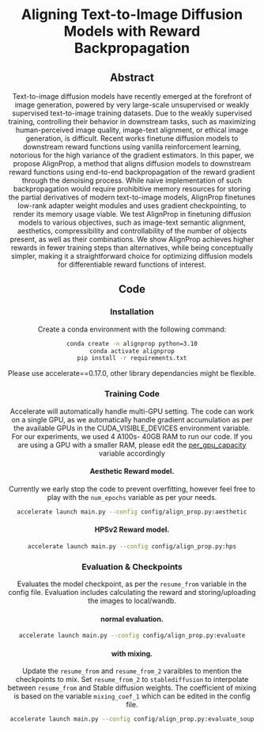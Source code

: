 <div align="center">

<!-- TITLE -->
# **Aligning Text-to-Image Diffusion Models with Reward Backpropagation**

<!-- DESCRIPTION -->
## Abstract
Text-to-image diffusion models have recently emerged at the forefront of image generation, powered by very large-scale unsupervised or weakly supervised text-to-image training datasets.  Due to the weakly supervised   training,  controlling  their behavior in downstream tasks, such as maximizing human-perceived image quality,  image-text alignment, or ethical image generation, is difficult. Recent works finetune diffusion models to downstream reward functions using vanilla reinforcement learning, notorious for the high variance of the gradient estimators. In this paper, we propose AlignProp, a method that aligns diffusion models to downstream reward functions using end-to-end backpropagation of the reward gradient through the denoising process. While naive implementation of such backpropagation would require prohibitive memory resources for storing the partial derivatives of modern text-to-image models, AlignProp finetunes low-rank adapter weight modules and uses gradient checkpointing, to render its memory usage viable. We test AlignProp in finetuning diffusion models to various objectives, such as image-text semantic alignment, aesthetics, compressibility and controllability of the number of objects present, as well as their combinations.  We show AlignProp  achieves higher rewards in fewer training steps than alternatives, while being conceptually simpler, making it a straightforward choice for optimizing diffusion models for differentiable reward functions of interest.

## Code

### Installation 
Create a conda environment with the following command:
```bash
conda create -n alignprop python=3.10
conda activate alignprop
pip install -r requirements.txt
```
Please use accelerate==0.17.0, other library dependancies might be flexible.

### Training Code

Accelerate will automatically handle multi-GPU setting. 
The code can work on a single GPU, as we automatically handle gradient accumulation as per the available GPUs in the CUDA_VISIBLE_DEVICES environment variable.
For our experiments, we used 4 A100s- 40GB RAM to run our code. If you are using a GPU with a smaller RAM, please edit the [per_gpu_capacity](config/align_prop.py#L161) variable accordingly 

#### Aesthetic Reward model.
Currently we early stop the code to prevent overfitting, however feel free to play with the `num_epochs` variable as per your needs.

```bash
accelerate launch main.py --config config/align_prop.py:aesthetic
```
#### HPSv2 Reward model.

```bash
accelerate launch main.py --config config/align_prop.py:hps
```

### Evaluation & Checkpoints

Evaluates the model checkpoint, as per the `resume_from` variable in the config file.  Evaluation includes calculating the reward and storing/uploading the images to local/wandb.

#### normal evaluation.

```bash
accelerate launch main.py --config config/align_prop.py:evaluate
```
#### with mixing.
Update the `resume_from` and `resume_from_2` varaibles to mention the checkpoints to mix. Set `resume_from_2` to `stablediffusion` to interpolate between `resume_from` and Stable diffusion weights.  The coefficient of mixing is based on the variable `mixing_coef_1` which can be edited in the config file.

```bash
accelerate launch main.py --config config/align_prop.py:evaluate_soup
```
